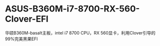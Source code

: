 # ASUS-B360M-i7-8700-RX-560-Clover-EFI
华硕B360M-basalt主板，intel i7 8700 CPU，RX 560显卡，利用Clover引导的99%完美黑果EFI

